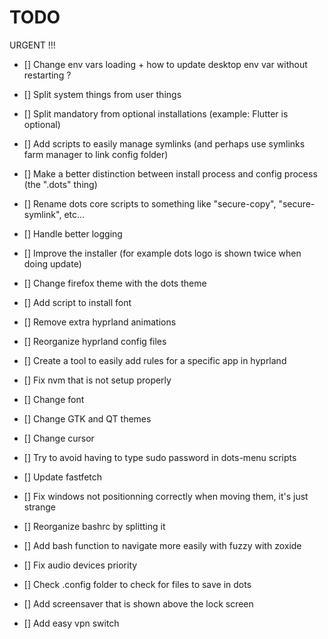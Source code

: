 # TODO

URGENT !!!
- [] Change env vars loading + how to update desktop env var without restarting ?
- [] Split system things from user things
- [] Split mandatory from optional installations (example: Flutter is optional)
- [] Add scripts to easily manage symlinks (and perhaps use symlinks farm manager to link config folder)
- [] Make a better distinction between install process and config process (the ".dots" thing)
- [] Rename dots core scripts to something like "secure-copy", "secure-symlink", etc...
- [] Handle better logging
- [] Improve the installer (for example dots logo is shown twice when doing update)


- [] Change firefox theme with the dots theme
- [] Add script to install font
- [] Remove extra hyprland animations
- [] Reorganize hyprland config files
- [] Create a tool to easily add rules for a specific app in hyprland
- [] Fix nvm that is not setup properly
- [] Change font
- [] Change GTK and QT themes
- [] Change cursor
- [] Try to avoid having to type sudo password in dots-menu scripts
- [] Update fastfetch
- [] Fix windows not positionning correctly when moving them, it's just strange
- [] Reorganize bashrc by splitting it
- [] Add bash function to navigate more easily with fuzzy with zoxide
- [] Fix audio devices priority
- [] Check .config folder to check for files to save in dots
- [] Add screensaver that is shown above the lock screen
- [] Add easy vpn switch
